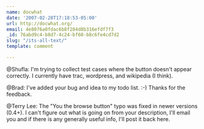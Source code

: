 ```yaml
---
name: docwhat
date: '2007-02-28T17:18:53-05:00'
url: http://docwhat.org/
email: 4e8076a0fdac6b8f284d8b316efdf7f3
_id: 76abd9c4-b8d7-4c24-bf60-b8c6fe4cd7d2
slug: "/its-all-text/"
template: comment

---
```


@Shufla: I'm trying to collect test cases where the button doesn't appear correctly.  I currently have trac, wordpress, and wikipedia (I think).

@Brad: I've added your bug and idea to my todo list. :-)  Thanks for the feedback.

@Terry Lee: The "You the browse button" typo was fixed in newer versions (0.4+).  I can't figure out what is going on from your description, I'll email you and if there is any generally useful info, I'll post it back here.

